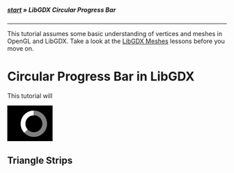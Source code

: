 ##### [start](https://github.com/mattdesl/lwjgl-basics/wiki) » LibGDX Circular Progress Bar

***

This tutorial assumes some basic understanding of vertices and meshes in OpenGL and LibGDX. Take a look at the [LibGDX Meshes](LibGDX-Meshes) lessons before you move on. 

# Circular Progress Bar in LibGDX

This tutorial will 

![Image](images/XJzEeP8.png)

## Triangle Strips